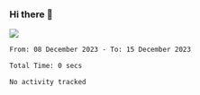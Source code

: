 ### Hi there 👋️

![](https://komarev.com/ghpvc/?username=Loner1024)

<!--START_SECTION:waka-->

```txt
From: 08 December 2023 - To: 15 December 2023

Total Time: 0 secs

No activity tracked
```

<!--END_SECTION:waka-->



